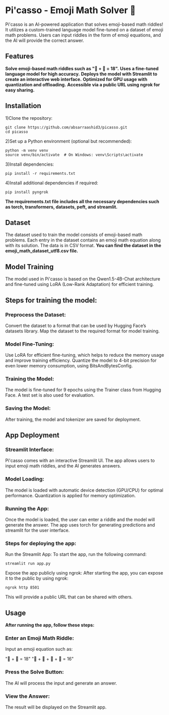 # Pi'casso - Emoji Math Solver 🤖

Pi'casso is an AI-powered application that solves emoji-based math riddles! It utilizes a 
custom-trained language model fine-tuned on a dataset of emoji math problems. 
Users can input riddles in the form of emoji equations, and the AI will 
provide the correct answer.

## Features
**Solve emoji-based math riddles such as "🚀 + 🚀 = 18".**
**Uses a fine-tuned language model for high accuracy.**
**Deploys the model with Streamlit to create an interactive web interface.**
**Optimized for GPU usage with quantization and offloading.**
**Accessible via a public URL using ngrok for easy sharing.**

## Installation
1)Clone the repository:
```
git clone https://github.com/absarraashid3/picasso.git
cd picasso
```

2)Set up a Python environment (optional but recommended):
```
python -m venv venv
source venv/bin/activate  # On Windows: venv\Scripts\activate
```

3)Install dependencies:
```
pip install -r requirements.txt
```
4)Install additional dependencies if required:
```
pip install pyngrok
```
**The requirements.txt file includes all the necessary dependencies such as torch, transformers, datasets, peft, and streamlit.**

## Dataset
The dataset used to train the model consists of emoji-based math problems. Each entry in the dataset contains an emoji math equation along with its solution. The data is in CSV format.
**You can find the dataset in the emoji_math_dataset_utf8.csv file.**

## Model Training
The model used in Pi'casso is based on the Qwen1.5-4B-Chat architecture and fine-tuned using LoRA (Low-Rank Adaptation) for efficient training.

## Steps for training the model:
### Preprocess the Dataset:
Convert the dataset to a format that can be used by Hugging Face’s datasets library.
Map the dataset to the required format for model training.
### Model Fine-Tuning:
Use LoRA for efficient fine-tuning, which helps to reduce the memory usage and improve training efficiency.
Quantize the model to 4-bit precision for even lower memory consumption, using BitsAndBytesConfig.
### Training the Model:
The model is fine-tuned for 9 epochs using the Trainer class from Hugging Face. A test set is also used for evaluation.
### Saving the Model:
After training, the model and tokenizer are saved for deployment.

## App Deployment
### Streamlit Interface:
Pi'casso comes with an interactive Streamlit UI. The app allows users to input emoji math riddles, and the AI generates answers.

### Model Loading:
The model is loaded with automatic device detection (GPU/CPU) for optimal performance.
Quantization is applied for memory optimization.

### Running the App:
Once the model is loaded, the user can enter a riddle and the model will generate the answer.
The app uses torch for generating predictions and streamlit for the user interface.

### Steps for deploying the app:
Run the Streamlit App: To start the app, run the following command:
```
streamlit run app.py
```
Expose the app publicly using ngrok: After starting the app, you can expose it to the public by using ngrok:
```
ngrok http 8501
```
This will provide a public URL that can be shared with others.


## Usage
**After running the app, follow these steps:**
### Enter an Emoji Math Riddle:
Input an emoji equation such as:

"🚀 + 🚀 = 18"
"🍕 + 🍕 + 🍕 + 🍕 = 16"
### Press the Solve Button:
The AI will process the input and generate an answer.
### View the Answer:
The result will be displayed on the Streamlit app.


